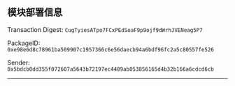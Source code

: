 ## 模块部署信息

Transaction Digest: `CugTyiesATpo7FCxPEdSoaF9p9ojf9dWrhJVENeag5P7`

PackageID: `0xe98e6d8c78961ba509907c1957366c6e56daecb94a6bdf96fc2a5c80557fe526`

Sender: `0x5bdcb0dd355f072607a5643b72197ec4409ab053856165d4b32b166a6cdcd6cb` 

---

